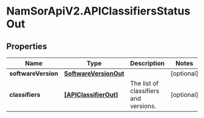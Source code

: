 # NamSorApiV2.APIClassifiersStatusOut

## Properties
Name | Type | Description | Notes
------------ | ------------- | ------------- | -------------
**softwareVersion** | [**SoftwareVersionOut**](SoftwareVersionOut.md) |  | [optional] 
**classifiers** | [**[APIClassifierOut]**](APIClassifierOut.md) | The list of classifiers and versions. | [optional] 


